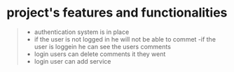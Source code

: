 # project's features and functionalities
> - authentication system is in place
> - if the user is not logged in he will not be able to commet
> -if the user is loggein he can see the users comments
> - login users can delete comments it they went
> - login user can add service
